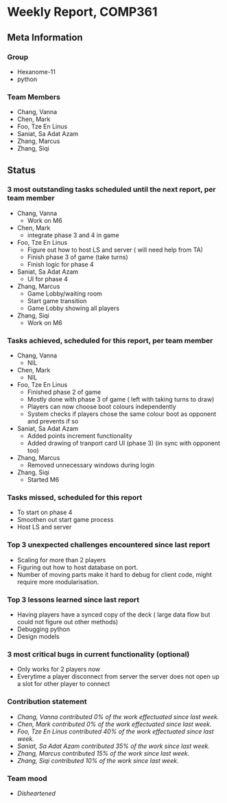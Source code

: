 # Weekly Report, COMP361

## Meta Information

### Group

 * Hexanome-11
 * python

### Team Members

 * Chang, Vanna
 * Chen, Mark
 * Foo, Tze En Linus
 * Saniat, Sa Adat Azam
 * Zhang, Marcus
 * Zhang, Siqi

## Status

### 3 most outstanding tasks scheduled until the next report, per team member

 * Chang, Vanna
	* Work on M6
 * Chen, Mark
	* integrate phase 3 and 4 in game
 * Foo, Tze En Linus
	* Figure out how to host LS and server ( will need help from TA)
	* Finish phase 3 of game (take turns)
	* Finish logic for phase 4
 * Saniat, Sa Adat Azam
	* UI for phase 4 
 * Zhang, Marcus
	* Game Lobby/waiting room
	* Start game transition
	* Game Lobby showing all players
 * Zhang, Siqi
	*  Work on M6
### Tasks achieved, scheduled for this report, per team member

 * Chang, Vanna
	* NIL
 * Chen, Mark
	* NIL
 * Foo, Tze En Linus
	* Finished phase 2 of game 
	* Mostly done with phase 3 of game ( left with taking turns to draw)
	* Players can now choose boot colours independently 
	* System checks if players chose the same colour boot as opponent and prevents if so
 * Saniat, Sa Adat Azam
	* Added points increment functionality
	* Added drawing of tranport card UI (phase 3) (in sync with opponent too)
 * Zhang, Marcus
	* Removed unnecessary windows during login
 * Zhang, Siqi
	* Started M6

### Tasks missed, scheduled for this report

 * To start on phase 4
 * Smoothen out start game process
 * Host LS and server


### Top 3 unexpected challenges encountered since last report

 * Scaling for more than 2 players
 * Figuring out how to host database on port.
 * Number of moving parts make it hard to debug for client code, might require more modularisation. 

### Top 3 lessons learned since last report

 * Having players have a synced copy of the deck ( large data flow but could not figure out other methods)
 * Debugging python
 * Design models

### 3 most critical bugs in current functionality (optional)

 * Only works for 2 players now
 * Everytime a player disconnect from server the server does not open up a slot for other player to connect

### Contribution statement

 * *Chang, Vanna contributed 0% of the work effectuated since last week.*
 * *Chen, Mark contributed 0% of the work effectuated since last week.*
 * *Foo, Tze En Linus contributed 40% of the work effectuated since last week.*
 * *Saniat, Sa Adat Azam contributed 35% of the work since last week.*
 * *Zhang, Marcus contributed 15% of the work since last week.*
 * *Zhang, Siqi contributed 10% of the work since last week.*

### Team mood

 * *Disheartened*
